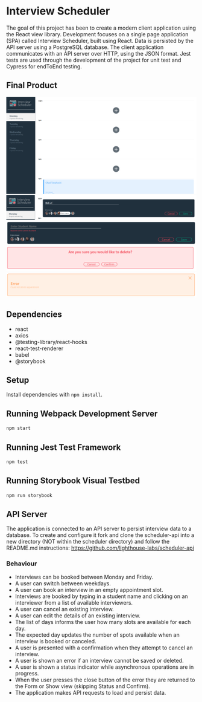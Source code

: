 # Interview Scheduler

The goal of this project has been to create a modern client application using the React view library.
Development focuses on a single page application (SPA) called Interview Scheduler, built using React.
Data is persisted by the API server using a PostgreSQL database.
The client application communicates with an API server over HTTP, using the JSON format.
Jest tests are used through the development of the project for unit test and Cypress for endToEnd testing.

## Final Product
!["Screenshot of main page"](https://github.com/micmor-m/scheduler/blob/master/docs/main-page.png?raw=true)
!["Screenshot of appointment form"](https://github.com/micmor-m/scheduler/blob/master/docs/appointment-form.png?raw=true)
!["Screenshot of appointment form with input valdation"](https://github.com/micmor-m/scheduler/blob/master/docs/input-validation.png?raw=true)
!["Screenshot of confirmation message"](https://github.com/micmor-m/scheduler/blob/master/docs/confirmation%20message.png?raw=true)
!["Screenshot of error message"](https://github.com/micmor-m/scheduler/blob/master/docs/error-message.png?raw=true)



## Dependencies

- react
- axios
- @testing-library/react-hooks
- react-test-renderer
- babel
- @storybook

## Setup

Install dependencies with `npm install`.

## Running Webpack Development Server

```sh
npm start
```

## Running Jest Test Framework

```sh
npm test
```

## Running Storybook Visual Testbed

```sh
npm run storybook
```

## API Server
The application is connected to an API server to persist interview data to a database.
To create and configure it fork and clone the scheduler-api into a new directory (NOT within the scheduler directory) and follow the README.md instructions:
https://github.com/lighthouse-labs/scheduler-api

### Behaviour
- Interviews can be booked between Monday and Friday.
- A user can switch between weekdays.
- A user can book an interview in an empty appointment slot.
- Interviews are booked by typing in a student name and clicking on an interviewer from a list of available interviewers.
- A user can cancel an existing interview.
- A user can edit the details of an existing interview.
- The list of days informs the user how many slots are available for each day.
- The expected day updates the number of spots available when an interview is booked or canceled.
- A user is presented with a confirmation when they attempt to cancel an interview.
- A user is shown an error if an interview cannot be saved or deleted.
- A user is shown a status indicator while asynchronous operations are in progress.
- When the user presses the close button of the error they are returned to the Form or Show view (skipping Status and Confirm).
- The application makes API requests to load and persist data.


